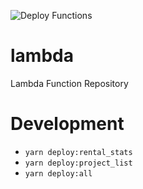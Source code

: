 ![Deploy Functions](https://github.com/sg-rental-price/lambda/workflows/Deploy%20Functions/badge.svg)

# lambda
Lambda Function Repository

# Development
- `yarn deploy:rental_stats`
- `yarn deploy:project_list`
- `yarn deploy:all`
